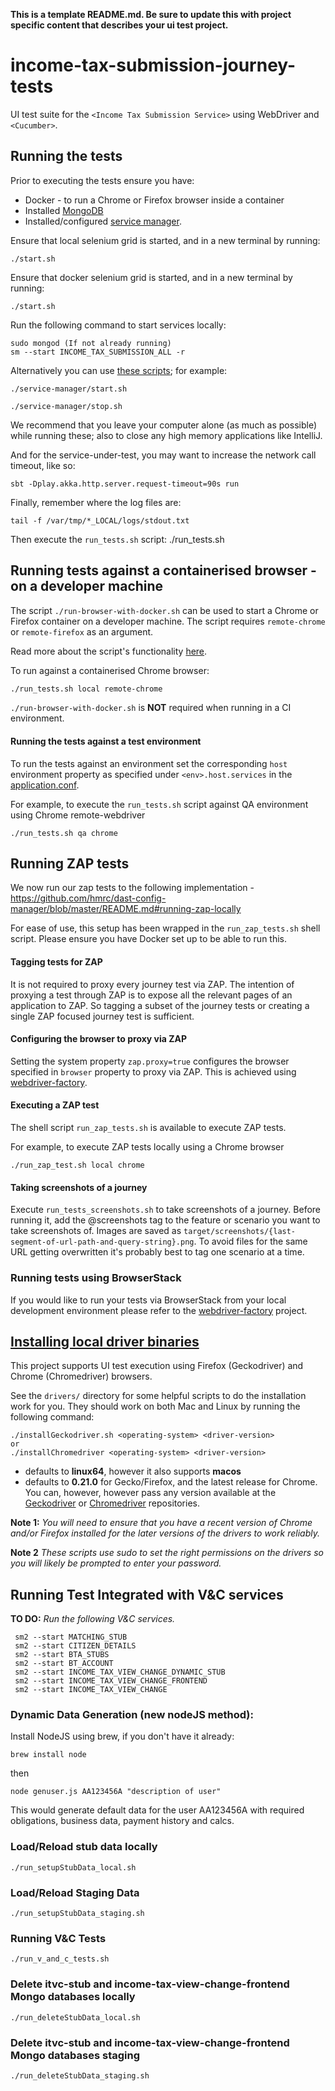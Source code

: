 **This is a template README.md.  Be sure to update this with project specific content that describes your ui test project.**

# income-tax-submission-journey-tests
UI test suite for the `<Income Tax Submission Service>` using WebDriver and `<Cucumber>`.

## Running the tests

Prior to executing the tests ensure you have:
 - Docker - to run a Chrome or Firefox browser inside a container
 - Installed [MongoDB](https://docs.mongodb.com/manual/installation/) 
 - Installed/configured [service manager](https://github.com/hmrc/service-manager).  

Ensure that local selenium grid is started, and in a new terminal by running:

`./start.sh`


Ensure that docker selenium grid is started, and in a new terminal by running:

`./start.sh`

Run the following command to start services locally:

    sudo mongod (If not already running)
    sm --start INCOME_TAX_SUBMISSION_ALL -r

Alternatively you can use [these scripts](./service-manager); for example:

``` 
./service-manager/start.sh
```

``` 
./service-manager/stop.sh
```

We recommend that you leave your computer alone (as much as possible) while running these; also to close any high memory applications like IntelliJ.

And for the service-under-test, you may want to increase the network call timeout, like so:

``` 
sbt -Dplay.akka.http.server.request-timeout=90s run
```

Finally, remember where the log files are:

``` 
tail -f /var/tmp/*_LOCAL/logs/stdout.txt
```


Then execute the `run_tests.sh` script:
./run_tests.sh <environment> <browser-driver>

## Running tests against a containerised browser - on a developer machine

The script `./run-browser-with-docker.sh` can be used to start a Chrome or Firefox container on a developer machine. 
The script requires `remote-chrome` or `remote-firefox` as an argument.

Read more about the script's functionality [here](run-browser-with-docker.sh).

To run against a containerised Chrome browser:

```bash
./run_tests.sh local remote-chrome
```

`./run-browser-with-docker.sh` is **NOT** required when running in a CI environment. 

#### Running the tests against a test environment

To run the tests against an environment set the corresponding `host` environment property as specified under
 `<env>.host.services` in the [application.conf](/src/test/resources/application.conf). 

For example, to execute the `run_tests.sh` script against QA  environment using Chrome remote-webdriver

    ./run_tests.sh qa chrome

## Running ZAP tests

We now run our zap tests to the following implementation - https://github.com/hmrc/dast-config-manager/blob/master/README.md#running-zap-locally

For ease of use, this setup has been wrapped in the `run_zap_tests.sh` shell script. Please ensure you have Docker set up to be able to run this.

#### Tagging tests for ZAP

It is not required to proxy every journey test via ZAP. The intention of proxying a test through ZAP is to expose all the
 relevant pages of an application to ZAP. So tagging a subset of the journey tests or creating a 
 single ZAP focused journey test is sufficient.

#### Configuring the browser to proxy via ZAP 

Setting the system property `zap.proxy=true` configures the browser specified in `browser` property to proxy via ZAP. 
This is achieved using [webdriver-factory](https://github.com/hmrc/webdriver-factory#proxying-trafic-via-zap).  

#### Executing a ZAP test

The shell script `run_zap_tests.sh` is available to execute ZAP tests. 

For example, to execute ZAP tests locally using a Chrome browser

```
./run_zap_test.sh local chrome
```

#### Taking screenshots of a journey

Execute `run_tests_screenshots.sh` to take screenshots of a journey.
Before running it, add the @screenshots tag to the feature or scenario you want to take screenshots of.
Images are saved as `target/screenshots/{last-segment-of-url-path-and-query-string}.png`.
To avoid files for the same URL getting overwritten it's probably best to tag one scenario at a time.

### Running tests using BrowserStack
If you would like to run your tests via BrowserStack from your local development environment please refer to the [webdriver-factory](https://github.com/hmrc/webdriver-factory/blob/master/README.md/#user-content-running-tests-using-browser-stack) project.

## [Installing local driver binaries](#install-driver-binaries)

This project supports UI test execution using Firefox (Geckodriver) and Chrome (Chromedriver) browsers. 

See the `drivers/` directory for some helpful scripts to do the installation work for you.  They should work on both Mac and Linux by running the following command:

    ./installGeckodriver.sh <operating-system> <driver-version>
    or
    ./installChromedriver <operating-system> <driver-version>

- *<operating-system>* defaults to **linux64**, however it also supports **macos**
- *<driver-version>* defaults to **0.21.0** for Gecko/Firefox, and the latest release for Chrome.  You can, however, however pass any version available at the [Geckodriver](https://github.com/mozilla/geckodriver/tags) or [Chromedriver](http://chromedriver.storage.googleapis.com/) repositories.

**Note 1:** *You will need to ensure that you have a recent version of Chrome and/or Firefox installed for the later versions of the drivers to work reliably.*

**Note 2** *These scripts use sudo to set the right permissions on the drivers so you will likely be prompted to enter your password.*

## Running Test Integrated with V&C services 
**TO DO:** *Run the following V&C services.*

     sm2 --start MATCHING_STUB
     sm2 --start CITIZEN_DETAILS
     sm2 --start BTA_STUBS
     sm2 --start BT_ACCOUNT
     sm2 --start INCOME_TAX_VIEW_CHANGE_DYNAMIC_STUB
     sm2 --start INCOME_TAX_VIEW_CHANGE_FRONTEND
     sm2 --start INCOME_TAX_VIEW_CHANGE

### Dynamic Data Generation (new nodeJS method):
Install NodeJS using brew, if you don't have it already:

    brew install node
then

    node genuser.js AA123456A "description of user"

This would generate default data for the user AA123456A with required obligations, business data, payment history and calcs.

### Load/Reload stub data locally
    ./run_setupStubData_local.sh

### Load/Reload Staging Data
    ./run_setupStubData_staging.sh

### Running V&C Tests
    ./run_v_and_c_tests.sh

### Delete itvc-stub and income-tax-view-change-frontend Mongo databases locally
    ./run_deleteStubData_local.sh

### Delete itvc-stub and income-tax-view-change-frontend Mongo databases staging
    ./run_deleteStubData_staging.sh
